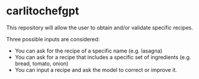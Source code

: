 # carlitochefgpt
This repository will allow the user to obtain and/or validate specific recipes.

Three possible inputs are considered:
- You can ask for the recipe of a specific name (e.g. lasagna)
- You can ask for a recipe that includes a specific set of ingredients (e.g. bread, tomato, onion)
- You can input a recipe and ask the model to correct or improve it.

